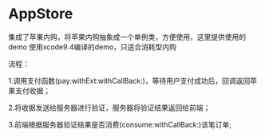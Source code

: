 # AppStore
集成了苹果内购，将苹果内购抽象成一个单例类，方便使用，这里提供使用的demo
使用xcode9.4编译的demo，只适合消耗型内购

流程：

1.调用支付函数(pay:withExt:withCallBack:)，等待用户支付成功后，回调返回苹果支付收据；

2.将收据发送给服务器进行验证，服务器将验证结果返回给前端；

3.前端根据服务器验证结果是否消费(consume:withCallBack:)该笔订单;

